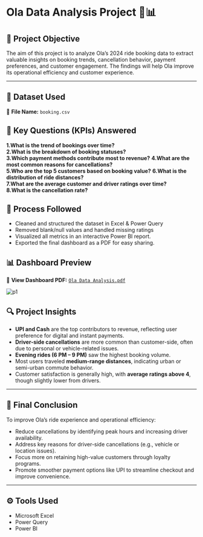 # Ola Data Analysis Project 🚗📊

## 🧠 Project Objective  
The aim of this project is to analyze Ola’s 2024 ride booking data to extract valuable insights on booking trends, cancellation behavior, payment preferences, and customer engagement. The findings will help Ola improve its operational efficiency and customer experience.

---

## 📁 Dataset Used  

📄 **File Name:** `booking.csv` 

## 📌 Key Questions (KPIs) Answered  

**1.What is the trend of bookings over time?**  
**2.What is the breakdown of booking statuses?**  
**3.Which payment methods contribute most to revenue?**
**4.What are the most common reasons for cancellations?**  
**5.Who are the top 5 customers based on booking value?**
**6.What is the distribution of ride distances?**  
**7.What are the average customer and driver ratings over time?**  
**8.What is the cancellation rate?**  

## 🔄 Process Followed  

- Cleaned and structured the dataset in Excel & Power Query  
- Removed blank/null values and handled missing ratings
- Visualized all metrics in an interactive Power BI report.
- Exported the final dashboard as a PDF for easy sharing.

## 📊 Dashboard Preview  

📎 **View Dashboard PDF:** [`Ola Data Analysis.pdf`](./Ola%20Data%20Analysis.pdf)

![p1](https://github.com/user-attachments/assets/a11df823-ad10-4433-8b34-43969dc34e5f)

## 🔍 Project Insights  

- **UPI and Cash** are the top contributors to revenue, reflecting user preference for digital and instant payments.  
- **Driver-side cancellations** are more common than customer-side, often due to personal or vehicle-related issues.  
- **Evening rides (6 PM – 9 PM)** saw the highest booking volume.  
- Most users traveled **medium-range distances**, indicating urban or semi-urban commute behavior.  
- Customer satisfaction is generally high, with **average ratings above 4**, though slightly lower from drivers.

---

## 🧾 Final Conclusion  

To improve Ola’s ride experience and operational efficiency:
- Reduce cancellations by identifying peak hours and increasing driver availability.
- Address key reasons for driver-side cancellations (e.g., vehicle or location issues).
- Focus more on retaining high-value customers through loyalty programs.
- Promote smoother payment options like UPI to streamline checkout and improve convenience.

---

## ⚙️ Tools Used  
- Microsoft Excel  
- Power Query  
- Power BI 

